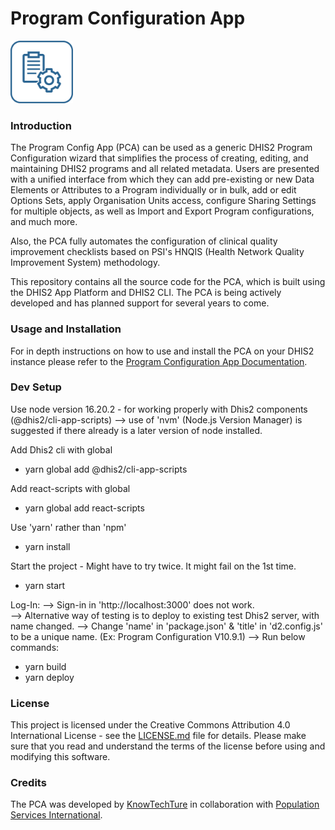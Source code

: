 # Program Configuration App

<img src="https://github.com/psi-org/Program-Config-App/blob/main/src/images/PCA-logo.png" width="100px" alt="PCA Logo">

### Introduction
The Program Config App (PCA) can be used as a generic DHIS2 Program Configuration wizard that simplifies the process of creating, editing, and maintaining DHIS2 programs and all related metadata. Users are presented with a unified interface from which they can add pre-existing or new Data Elements or Attributes to a Program individually or in bulk, add or edit Options Sets, apply Organisation Units access, configure Sharing Settings for multiple objects, as well as Import and Export Program configurations, and much more.

Also, the PCA fully automates the configuration of clinical quality improvement checklists based on PSI's HNQIS (Health Network Quality Improvement System) methodology.

This repository contains all the source code for the PCA, which is built using the DHIS2 App Platform and DHIS2 CLI. The PCA is being actively developed and has planned support for several years to come.

### Usage and Installation

For in depth instructions on how to use and install the PCA on your DHIS2 instance please refer to the [Program Configuration App Documentation](https://psi.atlassian.net/wiki/spaces/PCA/overview).

### Dev Setup

Use node version 16.20.2 - for working properly with Dhis2 components (@dhis2/cli-app-scripts)
 --> use of 'nvm' (Node.js Version Manager) is suggested if there already is a later version of node installed.

Add Dhis2 cli with global
- yarn global add @dhis2/cli-app-scripts

Add react-scripts with global
- yarn global add react-scripts

Use 'yarn' rather than 'npm'
- yarn install

Start the project - Might have to try twice.  It might fail on the 1st time.
- yarn start

Log-In:
 --> Sign-in in 'http://localhost:3000' does not work.  
 --> Alternative way of testing is to deploy to existing test Dhis2 server, with name changed.
 --> Change 'name' in 'package.json' & 'title' in 'd2.config.js' to be a unique name. (Ex: Program Configuration V10.9.1)
 --> Run below commands:
 - yarn build
 - yarn deploy


### License

This project is licensed under the Creative Commons Attribution 4.0 International License - see the [LICENSE.md](LICENSE.md) file for details. Please make sure that you read and understand the terms of the license before using and modifying this software.

### Credits

The PCA was developed by [KnowTechTure](https://www.knowtechture.com/) in collaboration with [Population Services International](https://www.psi.org/).
